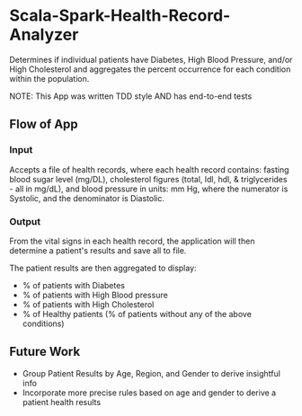 # Scala-Spark-Health-Record-Analyzer
Determines if individual patients have Diabetes, High Blood Pressure, and/or High Cholesterol
and aggregates the percent occurrence for each condition within the population.

NOTE: This App was written TDD style AND has end-to-end tests

## Flow of App

### Input
Accepts a file of health records, where each health record contains:
fasting blood sugar level (mg/DL), cholesterol figures (total, ldl, hdl, & triglycerides - all in mg/dL), 
and blood pressure in units: mm Hg, where the numerator is Systolic, and the denominator is Diastolic.


### Output
From the vital signs in each health record, the application will then determine a patient's results 
and save all to file.

The patient results are then aggregated to display:
 - % of patients with Diabetes
 - % of patients with High Blood pressure
 - % of patients with High Cholesterol
 - % of Healthy patients (% of patients without any of the above conditions)


## Future Work
- Group Patient Results by Age, Region, and Gender to derive insightful info
- Incorporate more precise rules based on age and gender to derive a patient health results

